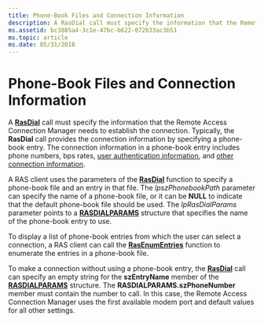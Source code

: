 ```yaml
---
title: Phone-Book Files and Connection Information
description: A RasDial call must specify the information that the Remote Access Connection Manager needs to establish the connection.
ms.assetid: bc3885a4-3c1e-47bc-b622-072b33ac3b51
ms.topic: article
ms.date: 05/31/2018
---
```


# Phone-Book Files and Connection Information

A [**RasDial**](/windows/desktop/api/Ras/nf-ras-rasdiala) call must specify the information that the Remote Access Connection Manager needs to establish the connection. Typically, the **RasDial** call provides the connection information by specifying a phone-book entry. The connection information in a phone-book entry includes phone numbers, bps rates, [user authentication information](user-authentication-information.md), and [other connection information](other-connection-information.md).

A RAS client uses the parameters of the [**RasDial**](/windows/desktop/api/Ras/nf-ras-rasdiala) function to specify a phone-book file and an entry in that file. The *lpszPhonebookPath* parameter can specify the name of a phone-book file, or it can be **NULL** to indicate that the default phone-book file should be used. The *lpRasDialParams* parameter points to a [**RASDIALPARAMS**](https://msdn.microsoft.com/library/Aa377238(v=VS.85).aspx) structure that specifies the name of the phone-book entry to use.

To display a list of phone-book entries from which the user can select a connection, a RAS client can call the [**RasEnumEntries**](/windows/desktop/api/Ras/nf-ras-rasenumentriesa) function to enumerate the entries in a phone-book file.

To make a connection without using a phone-book entry, the [**RasDial**](/windows/desktop/api/Ras/nf-ras-rasdiala) call can specify an empty string for the **szEntryName** member of the [**RASDIALPARAMS**](https://msdn.microsoft.com/library/Aa377238(v=VS.85).aspx) structure. The **RASDIALPARAMS.szPhoneNumber** member must contain the number to call. In this case, the Remote Access Connection Manager uses the first available modem port and default values for all other settings.

 

 




